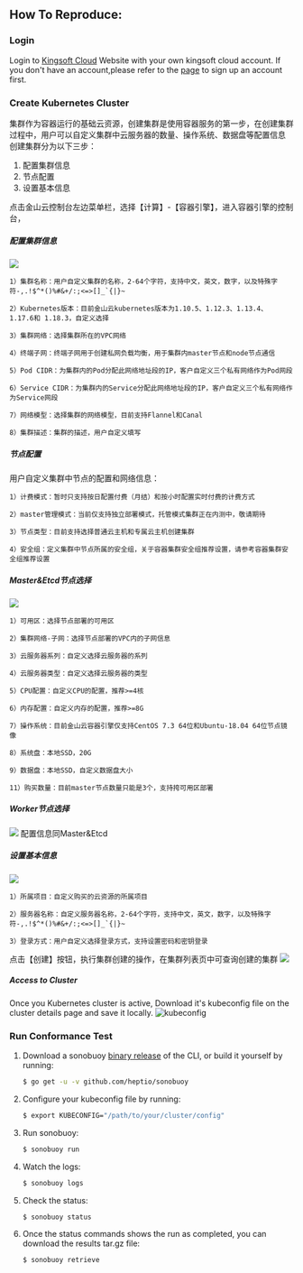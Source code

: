 ## How To Reproduce:


### Login
Login to [Kingsoft Cloud](https://passport.ksyun.com/) Website with your own kingsoft cloud account. If you don't have an account,please refer to the [page](https://passport.ksyun.com/register.html) to sign up an account first.

### Create Kubernetes Cluster
集群作为容器运行的基础云资源，创建集群是使用容器服务的第一步，在创建集群过程中，用户可以自定义集群中云服务器的数量、操作系统、数据盘等配置信息 创建集群分为以下三步：
1. 配置集群信息
2. 节点配置
3. 设置基本信息

点击金山云控制台左边菜单栏，选择【计算】-【容器引擎】，进入容器引擎的控制台，

##### 配置集群信息
![](create-cluster.png)

    1）集群名称：用户自定义集群的名称，2-64个字符，支持中文，英文，数字，以及特殊字符-,.!$^*()%#&+/:;<=>[]_`{|}~

    2）Kubernetes版本：目前金山云kubernetes版本为1.10.5、1.12.3、1.13.4、 1.17.6和 1.18.3，自定义选择

    3）集群网络：选择集群所在的VPC网络

    4）终端子网：终端子网用于创建私网负载均衡，用于集群内master节点和node节点通信

    5）Pod CIDR：为集群内的Pod分配此网络地址段的IP，客户自定义三个私有网络作为Pod网段

    6）Service CIDR：为集群内的Service分配此网络地址段的IP，客户自定义三个私有网络作为Service网段

    7）网络模型：选择集群的网络模型，目前支持Flannel和Canal

    8）集群描述：集群的描述，用户自定义填写

##### 节点配置
用户自定义集群中节点的配置和网络信息：

    1）计费模式：暂时只支持按日配置付费（月结）和按小时配置实时付费的计费方式

    2）master管理模式：当前仅支持独立部署模式，托管模式集群正在内测中，敬请期待

    3）节点类型：目前支持选择普通云主机和专属云主机创建集群

    4）安全组：定义集群中节点所属的安全组，关于容器集群安全组推荐设置，请参考容器集群安全组推荐设置

##### Master&Etcd节点选择
![](node-selec.png)

    1）可用区：选择节点部署的可用区

    2）集群网络-子网：选择节点部署的VPC内的子网信息

    3）云服务器系列：自定义选择云服务器的系列

    4）云服务器类型：自定义选择云服务器的类型

    5）CPU配置：自定义CPU的配置，推荐>=4核

    6）内存配置：自定义内存的配置，推荐>=8G

    7）操作系统：目前金山云容器引擎仅支持CentOS 7.3 64位和Ubuntu-18.04 64位节点镜像

    8）系统盘：本地SSD，20G

    9）数据盘：本地SSD，自定义数据盘大小

    11）购买数量：目前master节点数量只能是3个，支持挎可用区部署

##### Worker节点选择
![](worker-select.png)
配置信息同Master&Etcd

##### 设置基本信息
![](set-basic-info.png)

    1）所属项目：自定义购买的云资源的所属项目

    2）服务器名称：自定义服务器名称，2-64个字符，支持中文，英文，数字，以及特殊字符-,.!$^*()%#&+/:;<=>[]_`{|}~

    3）登录方式：用户自定义选择登录方式，支持设置密码和密钥登录

点击【创建】按钮，执行集群创建的操作，在集群列表页中可查询创建的集群
![](cluster-list.png)

##### Access to Cluster
Once you Kubernetes cluster is active, Download it's kubeconfig file on the cluster details page and save it locally.
![kubeconfig](kubeconfig.png)


### Run Conformance Test
1. Download a sonobuoy [binary release](https://github.com/heptio/sonobuoy/releases) of the CLI, or build it yourself by running:
    ```sh
    $ go get -u -v github.com/heptio/sonobuoy
    ```

1. Configure your kubeconfig file by running:
    ```sh
    $ export KUBECONFIG="/path/to/your/cluster/config"
    ```

3. Run sonobuoy:
    ```sh
    $ sonobuoy run
    ```

4. Watch the logs:
    ```sh
    $ sonobuoy logs
    ```

5. Check the status:
    ```sh
    $ sonobuoy status
    ```

6. Once the status commands shows the run as completed, you can download the results tar.gz file:
    ```sh
    $ sonobuoy retrieve
    ```